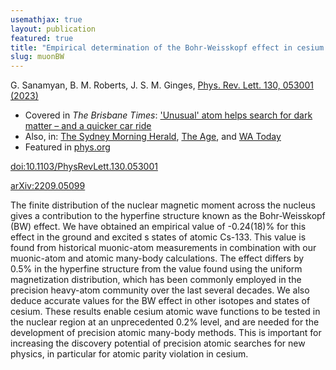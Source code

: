 ```yaml
---
usemathjax: true
layout: publication
featured: true
title: "Empirical determination of the Bohr-Weisskopf effect in cesium and improved tests of precision atomic theory in searches for new physics"
slug: muonBW
---
```


G. Sanamyan, B. M. Roberts, J. S. M. Ginges, [Phys. Rev. Lett. 130, 053001 (2023)](https://journals.aps.org/prl/abstract/10.1103/PhysRevLett.130.053001)

* Covered in _The Brisbane Times_: ['Unusual' atom helps search for dark matter – and a quicker car ride](https://www.brisbanetimes.com.au/national/queensland/unusual-atom-helps-search-for-dark-matter-and-a-quicker-car-ride-20230227-p5cnvt.html)
* Also, in: [The Sydney Morning Herald](https://www.smh.com.au/national/queensland/unusual-atom-helps-search-for-dark-matter-and-a-quicker-car-ride-20230227-p5cnvt.html), [The Age](https://www.theage.com.au/national/queensland/unusual-atom-helps-search-for-dark-matter-and-a-quicker-car-ride-20230227-p5cnvt.html), and [WA Today](https://www.watoday.com.au/national/queensland/unusual-atom-helps-search-for-dark-matter-and-a-quicker-car-ride-20230227-p5cnvt.html)
* Featured in [phys.org](https://phys.org/news/2023-02-unusual-atom-universe-blocks.html)

[doi:10.1103/PhysRevLett.130.053001](http://dx.doi.org/10.1103/PhysRevLett.130.053001)

[arXiv:2209.05099](https://arxiv.org/abs/2209.05099)

The finite distribution of the nuclear magnetic moment across the nucleus gives a contribution to the hyperfine structure known as the Bohr-Weisskopf (BW) effect. We have obtained an empirical value of -0.24(18)% for this effect in the ground and excited s states of atomic Cs-133. This value is found from historical muonic-atom measurements in combination with our muonic-atom and atomic many-body calculations. The effect differs by 0.5% in the hyperfine structure from the value found using the uniform magnetization distribution, which has been commonly employed in the precision heavy-atom community over the last several decades. We also deduce accurate values for the BW effect in other isotopes and states of cesium. These results enable cesium atomic wave functions to be tested in the nuclear region at an unprecedented 0.2% level, and are needed for the development of precision atomic many-body methods. This is important for increasing the discovery potential of precision atomic searches for new physics, in particular for atomic parity violation in cesium.
